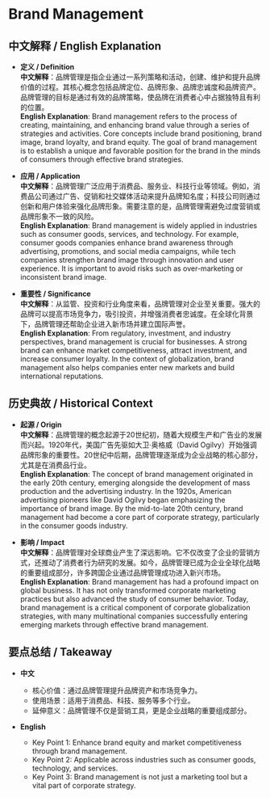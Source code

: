 # Brand Management

## 中文解释 / English Explanation

* **定义 / Definition**  
  **中文解释**：品牌管理是指企业通过一系列策略和活动，创建、维护和提升品牌价值的过程。其核心概念包括品牌定位、品牌形象、品牌忠诚度和品牌资产。品牌管理的目标是通过有效的品牌策略，使品牌在消费者心中占据独特且有利的位置。  
  **English Explanation**: Brand management refers to the process of creating, maintaining, and enhancing brand value through a series of strategies and activities. Core concepts include brand positioning, brand image, brand loyalty, and brand equity. The goal of brand management is to establish a unique and favorable position for the brand in the minds of consumers through effective brand strategies.

* **应用 / Application**  
  **中文解释**：品牌管理广泛应用于消费品、服务业、科技行业等领域。例如，消费品公司通过广告、促销和社交媒体活动来提升品牌知名度；科技公司则通过创新和用户体验来强化品牌形象。需要注意的是，品牌管理需避免过度营销或品牌形象不一致的风险。  
  **English Explanation**: Brand management is widely applied in industries such as consumer goods, services, and technology. For example, consumer goods companies enhance brand awareness through advertising, promotions, and social media campaigns, while tech companies strengthen brand image through innovation and user experience. It is important to avoid risks such as over-marketing or inconsistent brand image.

* **重要性 / Significance**  
  **中文解释**：从监管、投资和行业角度来看，品牌管理对企业至关重要。强大的品牌可以提高市场竞争力，吸引投资，并增强消费者忠诚度。在全球化背景下，品牌管理还帮助企业进入新市场并建立国际声誉。  
  **English Explanation**: From regulatory, investment, and industry perspectives, brand management is crucial for businesses. A strong brand can enhance market competitiveness, attract investment, and increase consumer loyalty. In the context of globalization, brand management also helps companies enter new markets and build international reputations.

## 历史典故 / Historical Context

* **起源 / Origin**  
  **中文解释**：品牌管理的概念起源于20世纪初，随着大规模生产和广告业的发展而兴起。1920年代，美国广告先驱如大卫·奥格威（David Ogilvy）开始强调品牌形象的重要性。20世纪中后期，品牌管理逐渐成为企业战略的核心部分，尤其是在消费品行业。  
  **English Explanation**: The concept of brand management originated in the early 20th century, emerging alongside the development of mass production and the advertising industry. In the 1920s, American advertising pioneers like David Ogilvy began emphasizing the importance of brand image. By the mid-to-late 20th century, brand management had become a core part of corporate strategy, particularly in the consumer goods industry.

* **影响 / Impact**  
  **中文解释**：品牌管理对全球商业产生了深远影响。它不仅改变了企业的营销方式，还推动了消费者行为研究的发展。如今，品牌管理已成为企业全球化战略的重要组成部分，许多跨国企业通过品牌管理成功进入新兴市场。  
  **English Explanation**: Brand management has had a profound impact on global business. It has not only transformed corporate marketing practices but also advanced the study of consumer behavior. Today, brand management is a critical component of corporate globalization strategies, with many multinational companies successfully entering emerging markets through effective brand management.

## 要点总结 / Takeaway

* **中文**  
  - 核心价值：通过品牌管理提升品牌资产和市场竞争力。  
  - 使用场景：适用于消费品、科技、服务等多个行业。  
  - 延伸意义：品牌管理不仅是营销工具，更是企业战略的重要组成部分。  

* **English**  
  - Key Point 1: Enhance brand equity and market competitiveness through brand management.  
  - Key Point 2: Applicable across industries such as consumer goods, technology, and services.  
  - Key Point 3: Brand management is not just a marketing tool but a vital part of corporate strategy.